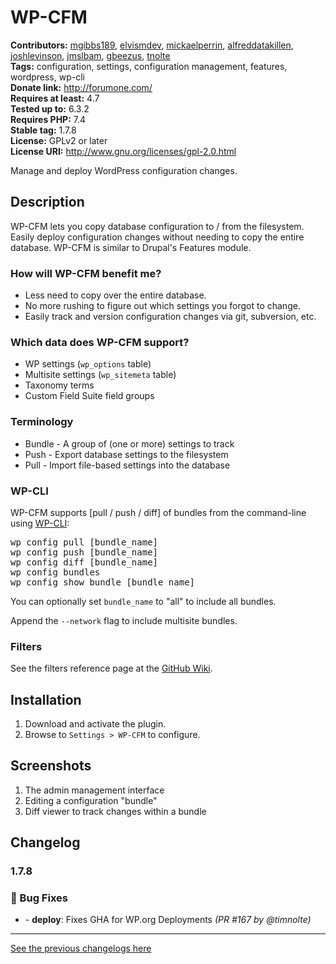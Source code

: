 # WP-CFM #
**Contributors:** [mgibbs189](https://profiles.wordpress.org/mgibbs189/), [elvismdev](https://profiles.wordpress.org/elvismdev/), [mickaelperrin](https://profiles.wordpress.org/mickaelperrin/), [alfreddatakillen](https://profiles.wordpress.org/alfreddatakillen/), [joshlevinson](https://profiles.wordpress.org/joshlevinson/), [jmslbam](https://profiles.wordpress.org/jmslbam/), [gbeezus](https://profiles.wordpress.org/gbeezus/), [tnolte](https://profiles.wordpress.org/tnolte/)  
**Tags:** configuration, settings, configuration management, features, wordpress, wp-cli  
**Donate link:** http://forumone.com/  
**Requires at least:** 4.7  
**Tested up to:** 6.3.2  
**Requires PHP:** 7.4  
**Stable tag:** 1.7.8  
**License:** GPLv2 or later  
**License URI:** http://www.gnu.org/licenses/gpl-2.0.html  

Manage and deploy WordPress configuration changes.

## Description ##

WP-CFM lets you copy database configuration to / from the filesystem. Easily deploy configuration changes without needing to copy the entire database. WP-CFM is similar to Drupal's Features module.

### How will WP-CFM benefit me? ###

* Less need to copy over the entire database.
* No more rushing to figure out which settings you forgot to change.
* Easily track and version configuration changes via git, subversion, etc.

### Which data does WP-CFM support? ###

* WP settings (`wp_options` table)
* Multisite settings (`wp_sitemeta` table)
* Taxonomy terms
* Custom Field Suite field groups

### Terminology ###

* Bundle - A group of (one or more) settings to track
* Push - Export database settings to the filesystem
* Pull - Import file-based settings into the database

### WP-CLI ###

WP-CFM supports [pull / push / diff] of bundles from the command-line using [WP-CLI](http://wp-cli.org/):

<pre>
wp config pull [bundle_name]
wp config push [bundle_name]
wp config diff [bundle_name]
wp config bundles
wp config show_bundle [bundle_name]
</pre>

You can optionally set `bundle_name` to "all" to include all bundles.

Append the `--network` flag to include multisite bundles.

### Filters ###

See the filters reference page at the [GitHub Wiki](https://github.com/forumone/wp-cfm/wiki/Filters-Reference).


## Installation ##

1. Download and activate the plugin.
2. Browse to `Settings > WP-CFM` to configure.

## Screenshots ##
1. The admin management interface
2. Editing a configuration "bundle"
3. Diff viewer to track changes within a bundle

## Changelog ##

<!-- [START AUTO UPDATE] -->
<!-- Please keep comment here to allow auto-update -->
### 1.7.8 ###
### :bug: Bug Fixes
- [](https://github.com/forumone/wp-cfm/commit/4e13f08df6419656742e25f89f73dc9af826aeb5) - **deploy**: Fixes GHA for WP.org Deployments *(PR #167 by @timnolte)*
<!-- [END AUTO UPDATE] -->

--------

[See the previous changelogs here](https://github.com/forumone/wp-cfm/blob/main/CHANGELOG.md#changelog)
